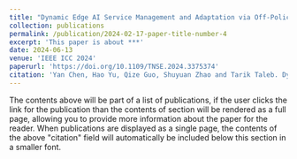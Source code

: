 ```yaml
---
title: "Dynamic Edge AI Service Management and Adaptation via Off-Policy Meta-Reinforcement Learning and Digital Twin"
collection: publications
permalink: /publication/2024-02-17-paper-title-number-4
excerpt: 'This paper is about ***'
date: 2024-06-13
venue: 'IEEE ICC 2024'
paperurl: 'https://doi.org/10.1109/TNSE.2024.3375374'
citation: 'Yan Chen, Hao Yu, Qize Guo, Shuyuan Zhao and Tarik Taleb. Dynamic Edge AI Service Management and Adaptation via Off-Policy Meta-Reinforcement Learning and Digital Twin. IEEE ICC Denver, CO, USA, Jun. 2024'
---
```


The contents above will be part of a list of publications, if the user clicks the link for the publication than the contents of section will be rendered as a full page, allowing you to provide more information about the paper for the reader. When publications are displayed as a single page, the contents of the above "citation" field will automatically be included below this section in a smaller font.
